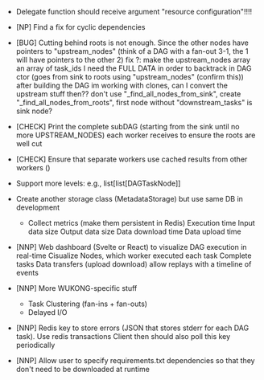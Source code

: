 - Delegate function should receive argument "resource configuration"!!!!

- [NP] Find a fix for cyclic dependencies

- [BUG] Cutting behind roots is not enough. Since the other nodes have pointers to "upstream_nodes" (think of a DAG with a fan-out 3-1, the 1 will have pointers to the other 2)
    fix ?: make the upstream_nodes array an array of task_ids
        I need the FULL DATA in order to backtrack in DAG ctor (goes from sink to roots using "upstream_nodes" (confirm this))
            after building the DAG im working with clones, can I convert the upstream stuff then??
                don't use "_find_all_nodes_from_sink", create "_find_all_nodes_from_roots", first node without "downstream_tasks" is sink node?
- [CHECK] Print the complete subDAG (starting from the sink until no more UPSTREAM_NODES) each worker receives to ensure the roots are well cut
- [CHECK] Ensure that separate workers use cached results from other workers ()

- Support more levels: e.g., list[list[DAGTaskNode]]

- Create another storage class (MetadataStorage) but use same DB in development
    - Collect metrics (make them persistent in Redis)
        Execution time
        Input data size
        Output data size
        Data download time
        Data upload time

- [NNP] Web dashboard (Svelte or React) to visualize DAG execution in real-time
    Cisualize Nodes, which worker executed each task
    Complete tasks
    Data transfers (upload download)
    allow replays with a timeline of events

- [NNP] More WUKONG-specific stuff
    - Task Clustering (fan-ins + fan-outs)
    - Delayed I/O

- [NNP] Redis key to store errors (JSON that stores stderr for each DAG task). Use redis transactions
    Client then should also poll this key periodically
- [NNP] Allow user to specify requirements.txt dependencies so that they don't need to be downloaded at runtime